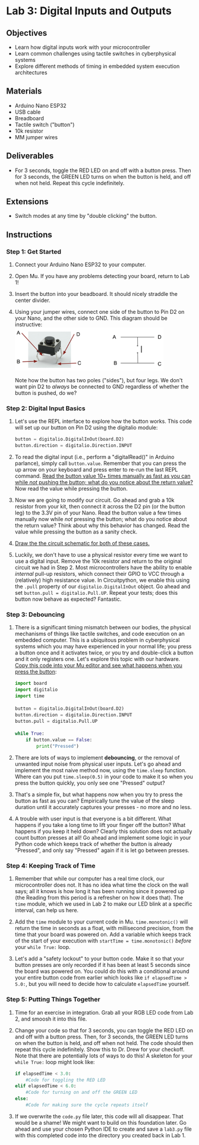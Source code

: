 <link rel="stylesheet" type="text/css" href="../../assets/css/styles.css">

# Lab 3: Digital Inputs and Outputs

## Objectives
- Learn how digital inputs work with your microcontroller
- Learn common challenges using tactile switches in cyberphysical systems
- Explore different methods of timing in embedded system execution architectures

## Materials
- Arduino Nano ESP32
- USB cable
- Breadboard
- Tactile switch ("button")
- 10k resistor
- MM jumper wires

## Deliverables
- For 3 seconds, toggle the RED LED on and off with a button press. Then for 3 seconds, the GREEN LED turns on when the button is held, and off when not held. Repeat this cycle indefinitely. 

## Extensions
- Switch modes at any time by "double clicking" the button.

## Instructions

### Step 1: Get Started
1. Connect your Arduino Nano ESP32 to your computer.

2. Open Mu. If you have any problems detecting your board, return to Lab 1!

3. Insert the button into your beadboard. It should nicely straddle the center divider. 

4. Using your jumper wires, connect one side of the button to Pin D2 on your Nano, and the other side to GND. This diagram should be instructive:\
    <img src="assets/buttonpinout.png" alt="Tact switch pinout" width="400"/>

    Note how the button has two poles ("sides"), but four legs. We don't want pin D2 to *always* be connected to GND regardless of whether the button is pushed, do we?

### Step 2: Digital Input Basics
1. Let's use the REPL interface to explore how the button works. This code will set up our button on Pin D2 using the digitalio module:
    ```python
    button = digitalio.DigitalInOut(board.D2)
    button.direction = digitalio.Direction.INPUT
    ```

2. To read the digital input (i.e., perform a "digitalRead()" in Arduino parlance), simply call `button.value`. Remember that you can press the up arrow on your keyboard and press enter to re-run the last REPL command. <u>Read the button value 10+ times manually as fast as you can while *not* pushing the button; what do you notice about the return value?</u> Now read the value while pressing the button. 

3. Now we are going to modify our circuit. Go ahead and grab a 10k resistor from your kit, then connect it across the D2 pin (or the button leg) to the 3.3V pin of your Nano. Read the button value a few times manually now while *not* pressing the button; what do you notice about the return value? Think about why this behavior has changed. Read the value while pressing the button as a sanity check.

4. <u>Draw the the circuit schematic for both of these cases.</u>

5. Luckily, we don't have to use a physical resistor every time we want to use a digital input. Remove the 10k resistor and return to the original circuit we had in Step 2. Most microcontrollers have the ability to enable *internal* pull-up resistors, which connect their GPIO to VCC through a (relatively) high resistance value. In Circuitpython, we enable this using the `.pull` property of our `digitalio.DigitalInOut` object. Go ahead and set `button.pull = digitalio.Pull.UP`. Repeat your tests; does this button now behave as expected? Fantastic.

### Step 3: Debouncing
1. There is a significant timing mismatch between our bodies, the physical mechanisms of things like tactile switches, and code execution on an embedded computer. This is a ubiquitous problem in cyberphysical systems which you may have experienced in your normal life; you press a button once and it activates twice, or you try and double-click a button and it only registers one. Let's explore this topic with our hardware. <u>Copy this code into your Mu editor and see what happens when you press the button</u>:
    ```python
    import board
    import digitalio
    import time

    button = digitalio.DigitalInOut(board.D2)
    button.direction = digitalio.Direction.INPUT
    button.pull = digitalio.Pull.UP

    while True:
        if button.value == False:
            print("Pressed")
    ```
2. There are lots of ways to implement **debouncing**, or the removal of unwanted input noise from physical user inputs. Let's go ahead and implement the most naive method now, using the `time.sleep` function. Where can you put `time.sleep(0.5)` in your code to make it so when you press the button quickly, you only see one "Pressed" output?

3. That's a simple fix, but what happens now when you try to press the button as fast as you can? Empirically tune the value of the sleep duration until it accurately captures your presses - no more and no less. 

4. A trouble with user input is that everyone is a bit different. What happens if you take a long time to lift your finger off the button? What happens if you keep it held down? Clearly this solution does not actually count button presses at all! Go ahead and implement some logic in your Python code which keeps track of whether the button is already "Pressed", and only say "Pressed" again if it is let go between presses. 

### Step 4: Keeping Track of Time
1. Remember that while our computer has a real time clock, our microcontroller does not. It has no idea what time the clock on the wall says; all it knows is how long it has been running since it powered up (the Reading from this period is a refresher on how it does that). The `time` module, which we used in Lab 2 to make our LED blink at a specific interval, can help us here.

2. Add the `time` module to your current code in Mu. `time.monotonic()` will return the time in seconds as a float, with millisecond precision, from the time that your board was powered on. Add a variable which keeps track of the start of your execution with `startTime = time.monotonic()` *before* your `while True:` loop.

3. Let's add a "safety lockout" to your button code. Make it so that your button presses are only recorded if it has been at least 5 seconds since the board was powered on. You could do this with a conditional around your entire button code from earlier which looks like `if elapsedTime > 5.0:`, but you will need to decide how to calculate `elapsedTime` yourself.

### Step 5: Putting Things Together
1. Time for an exercise in integration. Grab all your RGB LED code from Lab 2, and smoosh it into this file. 

2. Change your code so that for 3 seconds, you can toggle the RED LED on and off with a button press. Then, for 3 seconds, the GREEN LED turns on when the button is held, and off when not held. The code should then repeat this cycle indefinitely. Show this to Dr. Drew for your checkoff. Note that there are potentially lots of ways to do this! A skeleton for your `while True:` loop might look like:
    ```python
    if elapsedTime < 3.0:
        #Code for toggling the RED LED
    elif elapsedTime < 6.0:
        #Code for turning on and off the GREEN LED
    else:
        #Code for making sure the cycle repeats itself
    ```

3. If we overwrite the `code.py` file later, this code will all disappear. That would be a shame! We might want to build on this foundation later. Go ahead and use your chosen Python IDE to create and save a `lab3.py` file with this completed code into the directory you created back in Lab 1. 